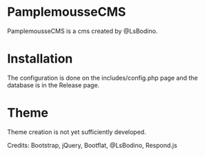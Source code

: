 # PamplemousseCMS
PamplemousseCMS is a cms created by @LsBodino.

# Installation 
The configuration is done on the includes/config.php page and the database is in the Release page.

# Theme
Theme creation is not yet sufficiently developed.

Credits:
Bootstrap, jQuery, Bootflat, @LsBodino, Respond.js
